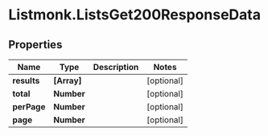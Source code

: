 # Listmonk.ListsGet200ResponseData

## Properties

Name | Type | Description | Notes
------------ | ------------- | ------------- | -------------
**results** | **[Array]** |  | [optional] 
**total** | **Number** |  | [optional] 
**perPage** | **Number** |  | [optional] 
**page** | **Number** |  | [optional] 


